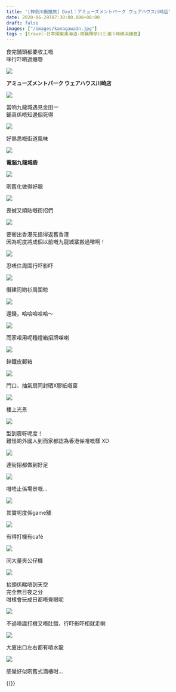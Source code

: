 ```yaml
---
title: '[神奈川衝撞旅] Day1：アミューズメントパーク ウェアハウス川崎店'
date: 2020-06-29T07:30:00.000+08:00
draft: false
images: ["/images/kanagawa1n.jpg"]
tags : [travel-日本関東東海道-相模神奈川三浦川崎横浜鎌倉]
---
```


食完舖頭都要收工嘅  
咪行吓啲過癮嘢

![](/images/kanagawa1n1.jpg)

**アミューズメントパーク ウェアハウス川崎店**

![](/images/kanagawa1n2.jpg)

當响九龍城遇見金田一  
鋪真係唔知邊個死得

![](/images/kanagawa1n3.jpg)

好熟悉嘅街道風味

![](/images/kanagawa1n4.jpg)

**電脳九龍城砦**

![](/images/kanagawa1n5.jpg)

啲舊化做得好靚

![](/images/kanagawa1n6.jpg)

喪搣又順貼嘅街招們

![](/images/kanagawa1.jpg)

要衝出香港先搵得返舊香港  
因為呢度將成個以前嘅九龍城寨搬過嚟啊！

![](/images/kanagawa1n7.jpg)

忍唔住周圍行吓影吓

![](/images/kanagawa1n8.jpg)

僭建同啲衫周圍晾

![](/images/kanagawa1n9.jpg)

還錢，哈哈哈哈哈～

![](/images/kanagawa1n10.jpg)

而家唔用呢種燈箱招牌㗎喇

![](/images/kanagawa1n11.jpg)

鋅鐵皮郵箱

![](/images/kanagawa1n12.jpg)

門口、抽氣扇同封晒X膠紙嘅窗

![](/images/kanagawa1n.jpg)

樓上光景

![](/images/kanagawa1n13.jpg)

型到震呀呢度！  
難怪啲外國人到而家都認為香港係咁嘅樣 XD  

![](/images/kanagawa1n14.jpg)

連街招都做到好足

![](/images/kanagawa1n15.jpg)

咁唔止係場景嘅...

![](/images/kanagawa1n16.jpg)

其實呢度係game舖  

![](/images/kanagawa1n17.jpg)

有得打機有cafè

![](/images/kanagawa1n18.jpg)

同大量夾公仔機 

![](/images/kanagawa1n19.jpg)

抬頭係睇唔到天空  
完全無日夜之分  
咁樣會玩成日都唔覺眼呢

![](/images/kanagawa1n20.jpg)

不過唔識打機又唔肚餓，行吓影吓相就走喇

![](/images/kanagawa1n21.jpg)

大廈出口左右都有噴水龍

![](/images/kanagawa1n22.jpg)

感覺好似啲舊式酒樓咁...


{{<kanagawa>}}
